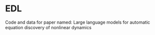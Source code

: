 # EDL
Code and data for paper named: Large language models for automatic equation discovery of nonlinear dynamics
